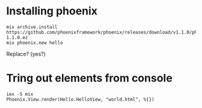 # Installing phoenix

```
mix archive.install https://github.com/phoenixframework/phoenix/releases/download/v1.1.0/phoenix_new-1.1.0.ez
mix phoenix.new hello
```

Replace? (yes?)

# Tring out elements from console

```
iex -S mix
Phoenix.View.render(Hello.HelloView, "world.html", %{})
```

